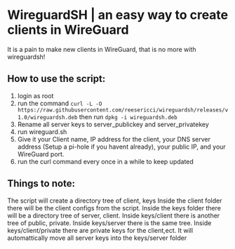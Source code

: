 # WireguardSH | an easy way to create clients in WireGuard

It is a pain to make new clients in WireGuard, that is no more with wireguardsh!

## How to use the script:

1. login as root
2. run the command `curl -L -O https://raw.githubusercontent.com/reesericci/wireguardsh/releases/v1.0/wireguardsh.deb` then run `dpkg -i wireguardsh.deb`
3. Rename all server keys to server_publickey and server_privatekey
3. run wireguard.sh
4. Give it your Client name, IP address for the client, your DNS server address (Setup a pi-hole if you havent already), your public IP, and your WireGuard port.
5. run the curl command every once in a while to keep updated
## Things to note:
The script will create a directory tree of client, keys
Inside the client folder there will be the client configs from the script.
Inside the keys folder there will be a directory tree of server, client.
Inside keys/client there is another tree of public, private.
Inside keys/server there is the same tree.
Inside keys/client/private there are private keys for the client,ect.
It will automattically move all server keys into the keys/server folder
